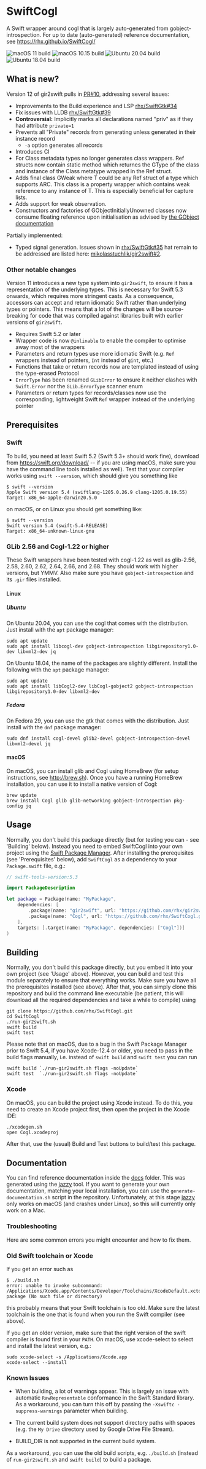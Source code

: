# SwiftCogl
A Swift wrapper around cogl that is largely auto-generated from gobject-introspection.
For up to date (auto-generated) reference documentation, see https://rhx.github.io/SwiftCogl/

![macOS 11 build](https://github.com/rhx/SwiftCogl/workflows/macOS%2011/badge.svg)
![macOS 10.15 build](https://github.com/rhx/SwiftCogl/workflows/macOS%2010.15/badge.svg)
![Ubuntu 20.04 build](https://github.com/rhx/SwiftCogl/workflows/Ubuntu%2020.04/badge.svg)
![Ubuntu 18.04 build](https://github.com/rhx/SwiftCogl/workflows/Ubuntu%2018.04/badge.svg)

## What is new?

Version 12 of gir2swift pulls in [PR#10](https://github.com/rhx/gir2swift/pull/10), addressing several issues:

- Improvements to the Build experience and LSP [rhx/SwiftGtk#34](https://github.com/rhx/SwiftGtk/issues/34)
- Fix issues with LLDB [rhx/SwiftGtk#39](https://github.com/rhx/SwiftGtk/issues/39)
- **Controversial:** Implicitly marks all declarations named "priv" as if they had attribute `private=1`
- Prevents all "Private" records from generating unless generated in their instance record
  - `-a` option generates all records
- Introduces CI
- For Class metadata types no longer generates class wrappers. Ref structs now contain static method which returnes the GType of the class and instance of the Class metatype wrapped in the Ref struct.
- Adds final class GWeak<T> where T could be any Ref struct of a type which supports ARC. This class is a property wrapper which contains weak reference to any instance of T. This is especially beneficial for capture lists.
- Adds support for weak observation.
- Constructors and factories of GObjectInitiallyUnowned classes now consume floating reference upon initialisation as advised by [the GObject documentation](https://developer.gnome.org/gobject/stable/gobject-The-Base-Object-Type.html)

Partially implemented:
- Typed signal generation. Issues shown in [rhx/SwiftGtk#35](https://github.com/rhx/SwiftGtk/issues/35) hat remain to be addressed are listed here: [mikolasstuchlik/gir2swift#2](https://github.com/mikolasstuchlik/gir2swift/pull/2).

### Other notable changes

Version 11 introduces a new type system into `gir2swift`,
to ensure it has a representation of the underlying types.
This is necessary for Swift 5.3 onwards, which requires more stringent casts.
As a consequence, accessors can accept and return idiomatic Swift rather than
underlying types or pointers.
This means that a lot of the changes will be source-breaking for code that
was compiled against libraries built with earlier versions of `gir2swift`.

 * Requires Swift 5.2 or later
 * Wrapper code is now `@inlinable` to enable the compiler to optimise away most of the wrappers
 * Parameters and return types use more idiomatic Swift (e.g. `Ref` wrappers instead of pointers, `Int` instead of `gint`, etc.)
 * Functions that take or return records now are templated instead of using the type-erased Protocol
 * `ErrorType` has been renamed `GLibError` to ensure it neither clashes with `Swift.Error` nor the `GLib.ErrorType`  scanner enum
 * Parameters or return types for records/classes now use the corresponding, lightweight Swift `Ref` wrapper instead of the underlying pointer


## Prerequisites

### Swift

To build, you need at least Swift 5.2 (Swift 5.3+ should work fine), download from https://swift.org/download/ -- if you are using macOS, make sure you have the command line tools installed as well).  Test that your compiler works using `swift --version`, which should give you something like

	$ swift --version
	Apple Swift version 5.4 (swiftlang-1205.0.26.9 clang-1205.0.19.55)
    Target: x86_64-apple-darwin20.5.0

on macOS, or on Linux you should get something like:

	$ swift --version
	Swift version 5.4 (swift-5.4-RELEASE)
	Target: x86_64-unknown-linux-gnu

### GLib 2.56 and Cogl-1.22 or higher

These Swift wrappers have been tested with cogl-1.22 as well as glib-2.56, 2.58, 2.60, 2.62, 2.64, 2.66, and 2.68.  They should work with higher versions, but YMMV.  Also make sure you have `gobject-introspection` and its `.gir` files installed.

#### Linux

##### Ubuntu

On Ubuntu 20.04, you can use the cogl that comes with the distribution.  Just install with the `apt` package manager:

	sudo apt update
	sudo apt install libcogl-dev gobject-introspection libgirepository1.0-dev libxml2-dev jq

On Ubuntu 18.04, the name of the packages are slightly different.  Install the following with the `apt` package manager:

	sudo apt update
	sudo apt install libCogl2-dev libCogl-gobject2 gobject-introspection libgirepository1.0-dev libxml2-dev

##### Fedora

On Fedora 29, you can use the gtk that comes with the distribution.  Just install with the `dnf` package manager:

	sudo dnf install cogl-devel glib2-devel gobject-introspection-devel libxml2-devel jq

#### macOS

On macOS, you can install glib and Cogl using HomeBrew (for setup instructions, see http://brew.sh).  Once you have a running HomeBrew installation, you can use it to install a native version of Cogl:

	brew update
	brew install Cogl glib glib-networking gobject-introspection pkg-config jq

## Usage

Normally, you don't build this package directly (but for testing you can - see 'Building' below). Instead you need to embed SwiftCogl into your own project using the [Swift Package Manager](https://swift.org/package-manager/).  After installing the prerequisites (see 'Prerequisites' below), add `SwiftCogl` as a dependency to your `Package.swift` file, e.g.:

```Swift
// swift-tools-version:5.3

import PackageDescription

let package = Package(name: "MyPackage",
    dependencies: [
        .package(name: "gir2swift", url: "https://github.com/rhx/gir2swift.git", .branch("main")),
        .package(name: "Cogl", url: "https://github.com/rhx/SwiftCogl.git", .branch("main")),
    ],
    targets: [.target(name: "MyPackage", dependencies: ["Cogl"])]
)
```

## Building

Normally, you don't build this package directly, but you embed it into your own project (see 'Usage' above).  However, you can build and test this module separately to ensure that everything works.  Make sure you have all the prerequisites installed (see above).  After that, you can simply clone this repository and build the command line executable (be patient, this will download all the required dependencies and take a while to compile) using

	git clone https://github.com/rhx/SwiftCogl.git
	cd SwiftCogl
    ./run-gir2swift.sh
    swift build
    swift test

Please note that on macOS, due to a bug in the Swift Package Manager prior to Swift 5.4,
if you have Xcode-12.4 or older, you need to pass in the build flags manually,
i.e. instead of `swift build` and `swift test` you can run

    swift build `./run-gir2swift.sh flags -noUpdate`
    swift test  `./run-gir2swift.sh flags -noUpdate`

### Xcode

On macOS, you can build the project using Xcode instead.  To do this, you need to create an Xcode project first, then open the project in the Xcode IDE:

	./xcodegen.sh
	open Cogl.xcodeproj

After that, use the (usual) Build and Test buttons to build/test this package.



## Documentation

You can find reference documentation inside the [docs](https://rhx.github.io/SwiftCogl/) folder.
This was generated using the [jazzy](https://github.com/realm/jazzy) tool.
If you want to generate your own documentation, matching your local installation,
you can use the `generate-documentation.sh` script in the repository.
Unfortunately, at this stage [jazzy](https://github.com/realm/jazzy) only works on macOS (and crashes under Linux), so this will currently only work on a Mac.


### Troubleshooting

Here are some common errors you might encounter and how to fix them.

### Old Swift toolchain or Xcode
If you get an error such as

	$ ./build.sh 
	error: unable to invoke subcommand: /Applications/Xcode.app/Contents/Developer/Toolchains/XcodeDefault.xctoolchain/usr/bin/swift-package (No such file or directory)
	
this probably means that your Swift toolchain is too old.  Make sure the latest toolchain is the one that is found when you run the Swift compiler (see above).

  If you get an older version, make sure that the right version of the swift compiler is found first in your `PATH`.  On macOS, use xcode-select to select and install the latest version, e.g.:

	sudo xcode-select -s /Applications/Xcode.app
	xcode-select --install

### Known Issues

 * When building, a lot of warnings appear.  This is largely an issue with automatic `RawRepresentable` conformance in the Swift Standard library.  As a workaround, you can turn this off by passing the `-Xswiftc -suppress-warnings` parameter when building.
 
 * The current build system does not support directory paths with spaces (e.g. the `My Drive` directory used by Google Drive File Stream).
 * BUILD_DIR is not supported in the current build system.
 
As a workaround, you can use the old build scripts, e.g. `./build.sh` (instead of `run-gir2swift.sh` and `swift build`) to build a package.
